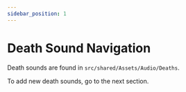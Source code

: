 ```yaml
---
sidebar_position: 1
---
```


# Death Sound Navigation

Death sounds are found in `src/shared/Assets/Audio/Deaths`.

To add new death sounds, go to the next section.